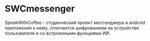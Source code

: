 # SWCmessenger
SpeakWithCoffee - студенческий проект мессенджера и android приложения к нему, отличается шифрованием на устройстве пользователя и со встроенными функциями ИИ.
